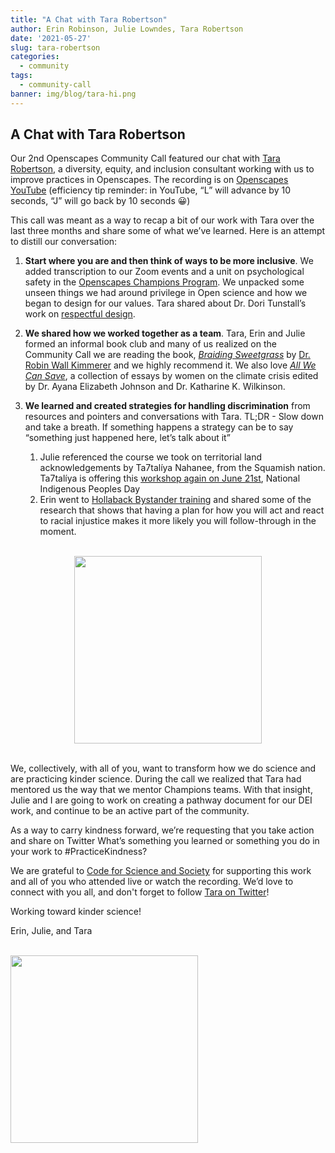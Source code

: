 ```yaml
---
title: "A Chat with Tara Robertson"
author: Erin Robinson, Julie Lowndes, Tara Robertson
date: '2021-05-27'
slug: tara-robertson
categories:
  - community
tags:
  - community-call
banner: img/blog/tara-hi.png
---
```


## A Chat with Tara Robertson

Our 2nd Openscapes Community Call featured our chat with [Tara Robertson](https://tararobertson.ca/), a diversity, equity, and inclusion consultant working with us to improve practices in Openscapes. The recording is on [Openscapes YouTube](https://youtu.be/XQMgyLuKwsI) (efficiency tip reminder: in YouTube, “L” will advance by 10 seconds, “J” will go back by 10 seconds 😀)  

This call was meant as a way to recap a bit of our work with Tara over the last three months and share some of what we’ve learned. Here is an attempt to distill our conversation:

1. **Start where you are and then think of ways to be more inclusive**. We added transcription to our Zoom events and a unit on psychological safety in the [Openscapes Champions Program](https://openscapes.org/champions). We unpacked some unseen things we had around privilege in Open science and how we began to design for our values. Tara shared about Dr. Dori Tunstall’s work on [respectful design](https://www.youtube.com/watch?v=oaesVb7O38s). 


2. **We shared how we worked together as a team**. Tara, Erin and Julie formed an informal book club and many of us realized on the Community Call we are reading the book, _[Braiding Sweetgrass](https://www.robinwallkimmerer.com/books)_ by [Dr. Robin Wall Kimmerer](https://www.robinwallkimmerer.com/) and we highly recommend it. We also love _[All We Can Save](https://www.allwecansave.earth/)_, a collection of essays by women on the climate crisis edited by Dr. Ayana Elizabeth Johnson and Dr. Katharine K. Wilkinson.  
  
3. **We learned and created strategies for handling discrimination** from resources and pointers and conversations with Tara. TL;DR - Slow down and take a breath. If something happens a strategy can be to say “something just happened here, let’s talk about it”
    1. Julie referenced the course we took on territorial land acknowledgements by Ta7talíya Nahanee, from the Squamish nation. Ta7talíya is offering this [workshop again on June 21st](https://www.eventbrite.ca/e/territorial-acknowledgements-an-interactive-introduction-tickets-155868092661), National Indigenous Peoples Day 
    2. Erin went to [Hollaback Bystander training](https://www.ihollaback.org/harassmenttraining/ ) and shared some of the research that shows that having a plan for how you will act and react to racial injustice makes it more likely you will follow-through in the moment. 

<br>
<center>
  <a> <img src="/img/blog/tara-julie-erin.png" width="300px"></a>
</center>
<br>

We, collectively, with all of you, want to transform how we do science and are practicing kinder science. During the call we realized that Tara had mentored us the way that we mentor Champions teams. With that insight, Julie and I are going to work on creating a pathway document for our DEI work, and continue to be an active part of the community.

As a way to carry kindness forward, we’re requesting that you take action and share on Twitter What’s something you learned or something you do in your work to #PracticeKindness? 

We are grateful to [Code for Science and Society](https://eventfund.codeforscience.org/announcing/) for supporting this work and all of you who attended live or watch the recording. We’d love to connect with you all, and don't forget to follow [Tara on Twitter](https://twitter.com/tararobertson)!

Working toward kinder science! 

Erin, Julie, and Tara

<br>
  <a> <img src="/img/blog/tara-hi.png" width="300px"></a>
<br>

